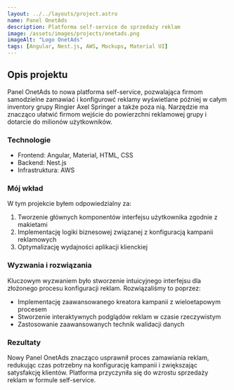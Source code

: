 ```yaml
---
layout: ../../layouts/project.astro
name: Panel OnetAds
description: Platforma self-service do sprzedaży reklam
image: /assets/images/projects/onetads.png
imageAlt: "Logo OnetAds"
tags: [Angular, Nest.js, AWS, Mockups, Material UI]
---
```


## Opis projektu

Panel OnetAds to nowa platforma self-service, pozwalająca firmom samodzielne zamawiać i konfigurowć reklamy wyświetlane później w całym inventory grupy Ringier Axel Springer a także poza nią. Narzędzie ma znacząco ułatwić firmom wejście do powierzchni reklamowej grupy i dotarcie do milionów użytkowników.

### Technologie

- Frontend: Angular, Material, HTML, CSS
- Backend: Nest.js
- Infrastruktura: AWS

### Mój wkład

W tym projekcie byłem odpowiedzialny za:

1. Tworzenie głównych komponentów interfejsu użytkownika zgodnie z makietami
2. Implementację logiki biznesowej związanej z konfiguracją kampanii reklamowych
3. Optymalizację wydajności aplikacji klienckiej

### Wyzwania i rozwiązania

Kluczowym wyzwaniem było stworzenie intuicyjnego interfejsu dla złożonego procesu konfiguracji reklam. Rozwiązaliśmy to poprzez:

- Implementację zaawansowanego kreatora kampanii z wieloetapowym procesem
- Stworzenie interaktywnych podglądów reklam w czasie rzeczywistym
- Zastosowanie zaawansowanych technik walidacji danych

### Rezultaty

Nowy Panel OnetAds znacząco usprawnił proces zamawiania reklam, redukując czas potrzebny na konfigurację kampanii i zwiększając satysfakcję klientów. Platforma przyczyniła się do wzrostu sprzedaży reklam w formule self-service.
